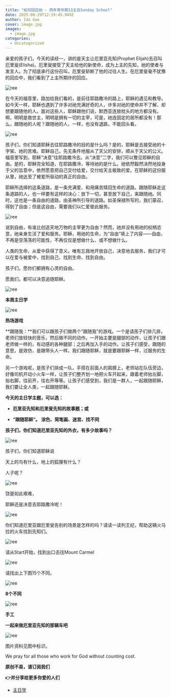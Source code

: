 ```yaml
---
title: "如何回应祂 - 丙年常年期13主日Sunday School"
date: 2025-06-29T12:19:45.949Z
author: Ida Gao
cover: image.jpg
images:
  - image.jpg
categories:
  - Uncategorized
---
```


亲爱的孩子们，今天的读经一，讲的是天主让厄里亚先知(Prophet Elijah)去召叫厄里叟(Elisha)。厄里叟接受了天主给他的新使命，成为上主的先知，祂的使者与发言人。为了彻底承行这份召叫，厄里叟斩断了他的过往人生。在厄里叟毫不犹豫的回应中，我们看到了上主所期许的回应。

<!--more-->

![ree](https://static.wixstatic.com/media/ec8b63_5d40dbf6fa2d4e3bbbc415a6bdd2edbc~mv2.jpg)

在今天的福音里，路加给我们看的，是前往耶路撒冷的路上，耶稣的遇见和教导。如今天一样，耶稣也遇到了许多对祂充满好奇的人，许多对祂的使命并不了解、却想要跟随他的人。面对这些人，耶稣跟他们说，默西亚连放枕头的地方都没有。啊，明明是救世主，明明是拥有一切的主宰，可是，祂连固定的居所都没有！那么，跟随祂的人呢？跟随祂的人，一样，也没有退路，不能回头看。

![ree](https://static.wixstatic.com/media/ec8b63_4ee3da17df2146a9b3d49cb3c5f883bf~mv2.jpg)

孩子们，你们知道耶稣去往耶路撒冷的目的是什么吗？是的，耶稣是去接受祂的十字架、祂的苦难。耶稣自己，先无条件地服从了天父的安排，顺从于天父的公义。福音里写到，耶稣“决意”往耶路撒冷去。从“决意”二字，我们可以瞥见耶稣的自由。是的，耶稣完全知道，在耶路撒冷，等待祂的是什么。祂依然毅然决然地投身于父的旨意中，依然愿意把自己交付给爱，交付给天主极致的爱。在耶稣的这份服从里，祂达至了被爱所驱动的真正的自由。

  

耶稣所选择的这条道路，是一条充满爱、和用痛苦赎回生命的道路。跟随耶稣走这条道路的人，也一样要有这样的决心：放下一切，甚至放下自己，来跟随祂。同时，这也是一条自由的道路，由圣神所引导的道路。如圣保禄所写的，我们蒙召，得到了自由；但是这自由，需要我们以仁爱彼此服务。

![ree](https://static.wixstatic.com/media/ec8b63_d657c652e5ae43b7ba2245f58f4d12b6~mv2.jpg)

说到自由，有谁比创造天地万物的主宰更为自由？然而，祂并没有用祂的权柄恣意，祂亲身生活了爱和服务。耶稣，用祂的生命，为“自由”填上了内容——自由，不再是空荡荡的可能性，不再仅仅是想做什么、或不想做什么。

  

人类的生命，从爱中获得了意义。唯有忘我地开放自己，决意地去服务，我们才可以在爱与被爱中，找到自己、找到生命、找到自由。

  

孩子们，愿你们都拥有心灵的自由。

愿我们，都可以决意追随耶稣。

![ree](https://static.wixstatic.com/media/ec8b63_9306364d489b4470b5729bb0474e5a79~mv2.jpg)

  

**本周主日学**

![ree](https://static.wixstatic.com/media/ec8b63_febf446d4b464501bb5d5f6ee04605e7~mv2.jpg)

  

**热场游戏**

  

**跟随我：**我们可以跟孩子们做两个“跟随我”的游戏。一个是请孩子们排几排，老师们放轻快的音乐，然后做不同的动作。一开始主要是腿部的动作，让孩子们跟老师做一样的，有动感的各种腿部；之后再加入手的动作。让孩子们感受，跟随的意思，是效仿，是跟带头人一样。我们跟随耶稣，就是要跟耶稣一样，过服务的生命。

  

另一个游戏呢，是孩子们排成一队，手搭在前面人的肩膀上，老师站在队伍旁边，好像司机开动小火车一样，让孩子们整齐划一地把火车开起来，跟着老师抬左脚，抬右脚，往前开，往右开等等。让孩子们感受到，我们是一群人，一起跟随耶稣，我们要让全人类，一起跟随耶稣。

  

  

**今天的主日学主题，可以选：**

*   **厄里亚先知和厄里叟先知的故事题；或**
    
*   **“跟随耶稣”。** **涂色、简笔画、迷宫、找不同**  
    

**孩子们，你们知道厄里亚先知的外衣，有多少故事吗？**

  

![ree](https://static.wixstatic.com/media/ec8b63_f7ddf256f5a44e5d8d6fe8d466b6ee93~mv2.png)

  

孩子们，你们知道耶稣说

天上的鸟有什么，地上的狐狸有什么？

人子呢？

![ree](https://static.wixstatic.com/media/ec8b63_ccb0fee9fe4041da89011a65fc14fbdf~mv2.png)

饶是如此艰难，

耶稣还是决意去耶路撒冷呢！

![ree](https://static.wixstatic.com/media/ec8b63_aa57d2964b024763900052d54fc88bfd~mv2.png)

你们知道厄里亚跟厄里叟告别的场景是怎样的吗？请读一读列王纪，帮助这辆火马拉的火车找到先知们。

![ree](https://static.wixstatic.com/media/ec8b63_e5116932738442489b6b4f0b845c3cc3~mv2.jpg)

请从Start开始，找到出口去往Mount Carmel

![ree](https://static.wixstatic.com/media/ec8b63_1754422b6fb7401fb22fd077d04a7f70~mv2.png)

请找出上下图15个不同。

![ree](https://static.wixstatic.com/media/ec8b63_c3f55f685c764c438d9becc5ae43afb3~mv2.jpg)

**8个不同**

![ree](https://static.wixstatic.com/media/ec8b63_45ad2dc7f72e4ed1ad7145022dddb86c~mv2.png)

**手工**

**一起来做厄里亚先知的那辆车吧**

![ree](https://static.wixstatic.com/media/ec8b63_20dd2905495547f58ade8a637ece8b66~mv2.png)

  

  

  

图片资料见图中标识。

We pray for all those who work for God without counting cost.

**原创不易，请订阅我们**

**👉并分享给更多你爱的人们**

*   [主日学](https://www.urloveinme.com/首頁/categories/主日学)
